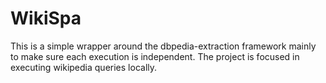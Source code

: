 WikiSpa
==========

This is a simple wrapper around the dbpedia-extraction framework mainly to make sure each execution is independent.
The project is focused in executing wikipedia queries locally.

